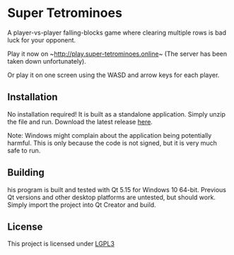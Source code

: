 # Super Tetrominoes

A player-vs-player falling-blocks game where clearing multiple rows is bad luck for your opponent.

Play it now on ~http://play.super-tetrominoes.online~ (The server has been taken down unfortunately).

Or play it on one screen using the WASD and arrow keys for each player.

## Installation

No installation required! It is built as a standalone application. Simply unzip the file and run.
Download the latest release [here](https://github.com/LukazNel/Super-Tetrominoes/releases).

Note: Windows might complain about the application being potentially harmful. This is only because the code is not signed, but it is very much safe to run.

## Building

his program is built and tested with Qt 5.15 for Windows 10 64-bit. Previous Qt versions and other desktop platforms are untested, but should work. Simply import the project into Qt Creator and build.

## License
This project is licensed under [LGPL3](https://opensource.org/licenses/lgpl-3.0.html)
